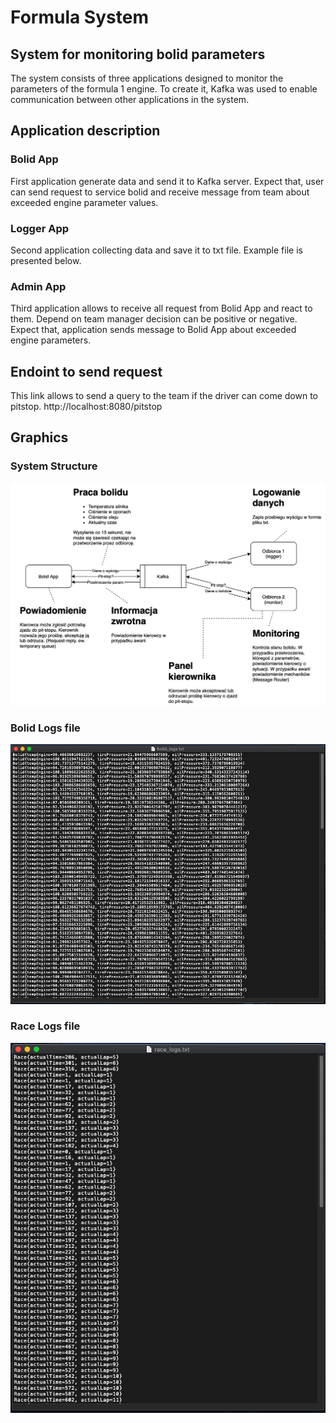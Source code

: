 # Formula System
## System for monitoring bolid parameters

The system consists of three applications designed to monitor the parameters of the formula 1 engine. To create it, Kafka was used to enable communication between other applications in the system.

## Application description 
### Bolid App
First application generate data and send it to Kafka server. Expect that, user can send request to service bolid and receive message from team about exceeded engine parameter values.

### Logger App
Second application collecting data and save it to txt file. Example file is presented below.

### Admin App 
Third application allows to receive all request from Bolid App and react to them. Depend on team manager decision can be positive or negative. Expect that, application sends message to Bolid App about exceeded engine parameters.

## Endoint to send request
This link allows to send a query to the team if the driver can come down to pitstop.
http://localhost:8080/pitstop

## Graphics
### System Structure
![System Structure](https://github.com/BrunonLemanski/formula-system/blob/master/images/image_1.png?raw=true)

### Bolid Logs file
![Bolid Logs](https://github.com/BrunonLemanski/formula-system/blob/master/images/image_2.png?raw=true)

### Race Logs file
![Race Logs](https://github.com/BrunonLemanski/formula-system/blob/master/images/image_3.png?raw=true)
